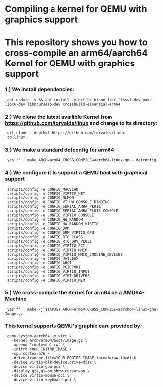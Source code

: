 # Compiling a kernel for QEMU with graphics support
# This repository shows you how to cross-compile an arm64/aarch64 Kernel for QEMU with graphics support

### 1.) We install dependencies:
     apt update -y && apt install -y git bc bison flex libssl-dev make libc6-dev libncurses5-dev crossbuild-essential-arm64
### 2.) We clone the latest availible Kernel from https://github.com/torvalds/linux and change to its directory:
     git clone --depth=1 https://github.com/torvalds/linux
     cd linux
### 3.) We make a standard defconfig for arm64
     yes "" | make ARCH=arm64 CROSS_COMPILE=aarch64-linux-gnu- defconfig
### 4.) We configure it to support a QEMU boot with graphical support
     scripts/config -e CONFIG_MACVLAN
     scripts/config -e CONFIG_VIRTIO_NET
     scripts/config -e CONFIG_NLMON
     scripts/config -d CONFIG_VT_HW_CONSOLE_BINDING
     scripts/config -e CONFIG_SERIAL_AMBA_PL011
     scripts/config -e CONFIG_SERIAL_AMBA_PL011_CONSOLE
     scripts/config -e CONFIG_VIRTIO_CONSOLE
     scripts/config -e CONFIG_HW_RANDOM
     scripts/config -e CONFIG_HW_RANDOM_VIRTIO
     scripts/config -e CONFIG_DRM
     scripts/config -e CONFIG_DRM_VIRTIO_GPU
     scripts/config -e CONFIG_RTC_CLASS
     scripts/config -e CONFIG_RTC_DRV_PL031
     scripts/config -e CONFIG_VIRTIO_PCI
     scripts/config -e CONFIG_VIRTIO_MMIO
     scripts/config -e CONFIG_VIRTIO_MMIO_CMDLINE_DEVICES
     scripts/config -e CONFIG_MAILBOX
     scripts/config -e CONFIG_AHCI
     scripts/config -e CONFIG_PCIEPORT
     scripts/config -e CONFIG_VIRTIO_INPUT
     scripts/config -e CONFIG_VIRT_DRIVERS
     scripts/config -e CONFIG_VIRTIO_MEM
### 5.) We cross-compile the Kernel for arm64 on a AMD64-Machine
     yes "" | make -j ${CPUS} ARCH=arm64 CROSS_COMPILE=aarch64-linux-gnu- Image.gz

### This kernel supports QEMU's graphic card provided by:
     qemu-system-aarch64 -m virt \
       -kernel arch/arm64/boot/Image.gz \
       -append "root=vda1 rw" \
       -initrd YOUR_INITRD_IMAGE \
       -cpu cortex-a76 \
       -drive if=none,file=YOUR_ROOTFS_IMAGE,format=raw,id=disk
       -device virtio-blk-device,drive=disk \
       -device virtio-gpu-pci \
       -display gtk,gl=on,show-cursor=on \
       -device virtio-mouse-pci \
       -device virtio-keyboard-pci \
  

